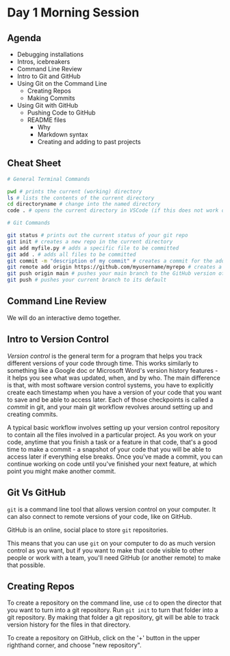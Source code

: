 # Day 1 Morning Session

## Agenda

- Debugging installations
- Intros, icebreakers
- Command Line Review
- Intro to Git and GitHub
- Using Git on the Command Line
  - Creating Repos
  - Making Commits
- Using Git with GitHub
  - Pushing Code to GitHub
  - README files
    - Why
    - Markdown syntax
    - Creating and adding to past projects


## Cheat Sheet

```bash
# General Terminal Commands

pwd # prints the current (working) directory
ls # lists the contents of the current directory
cd directoryname # change into the named directory
code . # opens the current directory in VSCode (if this does not work on Mac, open VSCode, use Shift-Cmd-P, type "path", and select "install", then try again)

# Git Commands

git status # prints out the current status of your git repo
git init # creates a new repo in the current directory
git add myfile.py # adds a specific file to be committed
git add . # adds all files to be committed
git commit -m "description of my commit" # creates a commit for the added files
git remote add origin https://github.com/myusername/myrepo # creates a connection between your local repository and the GitHub version of your repository
git push origin main # pushes your main branch to the GitHub version of your repository; adding -u will make that the default push for the future
git push # pushes your current branch to its default
```

## Command Line Review

We will do an interactive demo together.

## Intro to Version Control

*Version control* is the general term for a program that helps you track different versions of your code through time. This works similarly to something like a Google doc or Microsoft Word's version history features - it helps you see what was updated, when, and by who. The main difference is that, with most software version control systems, you have to explicitly create each timestamp when you have a version of your code that you want to save and be able to access later. Each of those checkpoints is called a *commit* in git, and your main git workflow revolves around setting up and creating commits.

A typical basic workflow involves setting up your version control repository to contain all the files involved in a particular project. As you work on your code, anytime that you finish a task or a feature in that code, that's a good time to make a commit - a snapshot of your code that you will be able to access later if everything else breaks. Once you've made a commit, you can continue working on code until you've finished your next feature, at which point you might make another commit.

## Git Vs GitHub

`git` is a command line tool that allows version control on your computer. It can also connect to remote versions of your code, like on GitHub.

GitHub is an online, social place to store `git` repositories.

This means that you can use `git` on your computer to do as much version control as you want, but if you want to make that code visible to other people or work with a team, you'll need GitHub (or another remote) to make that possible.

## Creating Repos

To create a repository on the command line, use `cd` to open the director that you want to turn into a git repository. Run `git init` to turn that folder into a git repository. By making that folder a git repository, git will be able to track version history for the files in that directory.

To create a repository on GitHub, click on the '+' button in the upper righthand corner, and choose "new repository".


